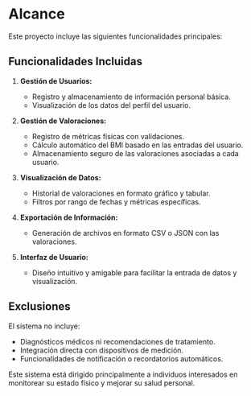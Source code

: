 # Alcance

Este proyecto incluye las siguientes funcionalidades principales:

## Funcionalidades Incluidas
1. **Gestión de Usuarios:**
   - Registro y almacenamiento de información personal básica.
   - Visualización de los datos del perfil del usuario.

2. **Gestión de Valoraciones:**
   - Registro de métricas físicas con validaciones.
   - Cálculo automático del BMI basado en las entradas del usuario.
   - Almacenamiento seguro de las valoraciones asociadas a cada usuario.

3. **Visualización de Datos:**
   - Historial de valoraciones en formato gráfico y tabular.
   - Filtros por rango de fechas y métricas específicas.

4. **Exportación de Información:**
   - Generación de archivos en formato CSV o JSON con las valoraciones.

5. **Interfaz de Usuario:**
   - Diseño intuitivo y amigable para facilitar la entrada de datos y visualización.

## Exclusiones
El sistema no incluye:
- Diagnósticos médicos ni recomendaciones de tratamiento.
- Integración directa con dispositivos de medición.
- Funcionalidades de notificación o recordatorios automáticos.

Este sistema está dirigido principalmente a individuos interesados en monitorear su estado físico y mejorar su salud personal.
